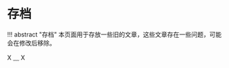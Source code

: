 # 存档

!!! abstract "存档"
    本页面用于存放一些旧的文章，这些文章存在一些问题，可能会在修改后移除。

<link rel="stylesheet" href="../../css/index_styles.css">
<div class="center-container">
  <state>X ﹏ X</state>
</div>